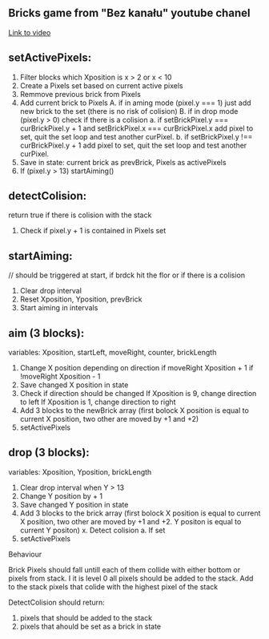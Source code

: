 ## Bricks game from "Bez kanału" youtube chanel

[Link to video](https://www.youtube.com/watch?v=f-h0G1y5pdk)

## setActivePixels:
1. Filter blocks which Xposition is x > 2 or x < 10
3. Create a Pixels set based on current active pixels
4. Remmove previous brick from Pixels
5. Add current brick to Pixels
	A. if in aming mode (pixel.y === 1) just add new brick to the set (there is no risk of colision)
	B. if in drop mode (pixel.y > 0) check if there is a colision
		a. if setBrickPixel.y === curBrickPixel.y + 1 and setBrickPixel.x === curBrickPixel.x add pixel to set, quit the set loop and test another curPixel.
		b. if setBrickPixel.y !== curBrickPixel.y + 1 add pixel to set, quit the set loop and test another curPixel.
6. Save in state: current brick as prevBrick, Pixels as activePixels
7. If (pixel.y > 13) startAiming()
## detectColision: 
return true if there is colision with the stack
1. Check if pixel.y + 1 is contained in Pixels set

## startAiming:
// should be triggered at start, if brdck hit the flor or if there is a colision
1. Clear drop interval
2. Reset Xposition, Yposition, prevBrick
3. Start aiming in intervals

## aim (3 blocks):
variables: Xposition, startLeft, moveRight, counter, brickLength

1. Change X position depending on direction
	if moveRight Xposition + 1
	if !moveRight Xposition - 1
2. Save changed X position in state
3. Check if direction should be changed 
	If Xposition is 9, change direction to left
	If Xposition is 1, change direction to right
4. Add 3 blocks to the newBrick array (first bolock X position is equal to current X position, two other are moved by +1 and +2)
5. setActivePixels


## drop (3 blocks):
variables: Xposition, Yposition, brickLength

1. Clear drop interval when Y > 13
2. Change Y position by + 1
3. Save changed Y position in state
4. Add 3 blocks to the brick array (first bolock X position is equal to current X position, two other are moved by +1 and +2. Y positon is equal to current Y positon)
x. Detect colision
	a. If set
5. setActivePixels


Behaviour

Brick Pixels should fall untill each of them collide with either bottom or pixels from stack. I it is level 0 all pixels should be added to the stack.
Add to the stack pixels that colide with the highest pixel of the stack

DetectColision should return:
1. pixels that should be added to the stack
2. pixels that ahould be set as a brick in state
